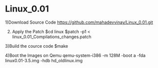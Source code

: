 # Linux_0.01

1)Download Source Code
https://github.com/mahadevvinay/Linux_0.01.git

2) Apply the Patch 
$cd linux
$patch -p1 < 	linux_0.01_Compilations_changes.patch

3)Build the cource code
$make

4)Boot the Images  on Qemu
qemu-system-i386 -m 128M -boot a -fda linux0.01-3.5.img -hdb hd_oldlinux.img



